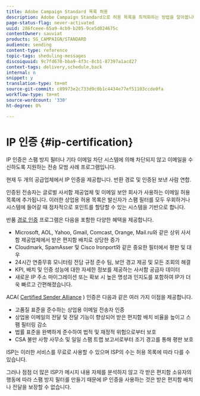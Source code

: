 ```yaml
---
title: Adobe Campaign Standard 목록 허용
description: Adobe Campaign Standard으로 허용 목록을 최적화하는 방법을 알아봅니다.
page-status-flag: never-activated
uuid: 286fceee-65a9-4cb9-b205-9ce5d024675c
contentOwner: sauviat
products: SG_CAMPAIGN/STANDARD
audience: sending
content-type: reference
topic-tags: sheduling-messages
discoiquuid: 9c7fd670-bba9-4f3c-8cb1-87397a1acd27
context-tags: delivery,schedule,back
internal: n
snippet: y
translation-type: tm+mt
source-git-commit: c89973e2c733d9c0b1c4434e77ef51103ccde0fa
workflow-type: tm+mt
source-wordcount: '330'
ht-degree: 0%

---
```



# IP 인증 {#ip-certification}

IP 인증은 스팸 방지 필터나 기타 이메일 차단 시스템에 의해 차단되지 않고 이메일을 수신하도록 지원하는 전송 모범 사례 프로그램입니다.

현재 두 개의 공급업체에서 IP 인증을 제공합니다. 반환 경로 및 인증된 보낸 사람 연합.

인증된 전송자는 글로벌 사서함 제공업체 및 이메일 보안 회사가 사용하는 이메일 허용 목록에 추가됩니다. 이러한 상업용 허용 목록은 발신자가 스팸 필터를 모두 우회하거나 시스템에 들어갈 때 점차적으로 포인트를 할당할 수 있는 시스템을 기반으로 합니다.

반품 [경로 인증](https://www.validity.com/products/returnpath/certification/) 프로그램은 다음을 포함한 다양한 혜택을 제공합니다.
* Microsoft, AOL, Yahoo, Gmail, Comcast, Orange, Mail.ru와 같은 상위 사서함 제공업체에서 받은 편지함 배치로 상당한 증가
* Cloudmark, SpamAsser 및 Cisco Ironport와 같은 중요한 필터에서 평판 및 대우
* 24시간 연중무휴 모니터링 전담 규정 준수 팀, 보안 경고 제공 및 모든 조회의 해결
* KPI, 배치 및 인증 성능에 대한 자세한 정보를 제공하는 사서함 공급자 데이터
* 새로운 IP 주소 마이그레이션 또는 확보 시 높은 명성과 인지도를 포함하여 IP가 더욱 빠르고 간편해졌습니다.

ACA( [Certified Sender Alliance](https://certified-senders.org/certification-process/) ) 인증은 다음과 같은 여러 가지 이점을 제공합니다.
* 고품질 표준을 준수하는 상업용 이메일 전송자 인증
* 상업용 이메일의 전달 및 전달 기능이 향상되어 받은 편지함 배치 비율을 높이고 스팸 필터링 감소
* 법률 표준을 완벽하게 준수하여 법적 및 재정적 위험으로부터 보호
* CSA 불만 사항 사무소 및 일일 스팸 트랩 보고서로부터 조기 경고를 통해 평판 보호

ISP는 이러한 서비스를 무료로 사용할 수 있으며 ISP의 수는 허용 목록에 따라 다를 수 있습니다.

그러나 점점 더 많은 ISP가 메시지 내용 자체를 분석하지 않고 각 받은 편지함 소유자의 행동에 따라 스팸 방지 필터를 만들기 때문에 IP 인증을 사용하는 것은 받은 편지함 배치나 전달을 보장할 수 없습니다.
